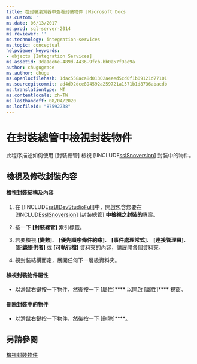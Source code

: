 ```yaml
---
title: 在封裝瀏覽器中查看封裝物件 |Microsoft Docs
ms.custom: ''
ms.date: 06/13/2017
ms.prod: sql-server-2014
ms.reviewer: ''
ms.technology: integration-services
ms.topic: conceptual
helpviewer_keywords:
- objects [Integration Services]
ms.assetid: 3da1ee6e-489d-4436-9fcb-bb0a57f9ae9a
author: chugugrace
ms.author: chugu
ms.openlocfilehash: 1dac558aca8d01302a4eed5cd0f1b09121d77101
ms.sourcegitcommit: ad4d92dce894592a259721a1571b1d8736abacdb
ms.translationtype: MT
ms.contentlocale: zh-TW
ms.lasthandoff: 08/04/2020
ms.locfileid: "87592738"
---
```

# <a name="view-package-objects-in-package-explorer"></a>在封裝總管中檢視封裝物件
  此程序描述如何使用 [封裝總管] 檢視 [!INCLUDE[ssISnoversion](../includes/ssisnoversion-md.md)] 封裝中的物件。  
  
## <a name="viewing-and-modifying-package-content"></a>檢視及修改封裝內容  
  
#### <a name="to-view-the-package-structure-and-content"></a>檢視封裝結構及內容  
  
1.  在 [!INCLUDE[ssBIDevStudioFull](../includes/ssbidevstudiofull-md.md)]中，開啟包含您要在 [!INCLUDE[ssISnoversion](../includes/ssisnoversion-md.md)] [封裝總管] **中檢視之封裝的**專案。  
  
2.  按一下 **[封裝總管]** 索引標籤。  
  
3.  若要檢視 **[變數]**、 **[優先順序條件約束]**、 **[事件處理常式]**、 **[連接管理員]**、 **[記錄提供者]** 或 **[可執行檔]** 資料夾的內容，請展開各個資料夾。  
  
4.  視封裝結構而定，展開任何下一層級資料夾。  
  
#### <a name="to-view-package-object-properties"></a>檢視封裝物件屬性  
  
-   以滑鼠右鍵按一下物件，然後按一下 [屬性]**** 以開啟 [屬性]**** 視窗。  
  
#### <a name="to-delete-an-object-in-a-package"></a>刪除封裝中的物件  
  
-   以滑鼠右鍵按一下物件，然後按一下 [刪除]****。  
  
## <a name="see-also"></a>另請參閱  
 [檢視封裝物件](view-package-objects.md)  
  
  
